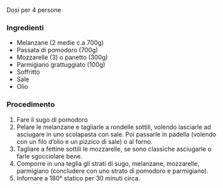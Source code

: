 Dosi per 4 persone
### Ingredienti
- Melanzane (2 medie c.a 700g)
- Passata di pomodoro (700g)
- Mozzarelle (3) o panetto (300g)
- Parmigiano grattuggiato (100g)
- Soffritto
- Sale
- Olio

### Procedimento
1. Fare il sugo di pomodoro
2. Pelare le melanzane e tagliarle a rondelle sottili, volendo lasciarle ad asciugare in uno scolapasta con sale. Poi passarle in padella (volendo con un filo d’olio e un pizzico di sale) o al forno.
3. Tagliare a fettine sottili le mozzarelle, se sono classiche asciugarle o farle sgocciolare bene.
4. Comporre in una teglia gli strati di sugo, melanzane, mozzarelle, parmigiano (concludere con uno strato di pomodoro e parmigiano).
5. Infornare a 180° statico per 30 minuti circa.